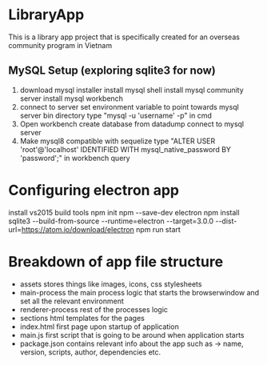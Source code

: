 # LibraryApp
This is a library app project that is specifically created for an overseas community program in Vietnam

## MySQL Setup (exploring sqlite3 for now)
1. download mysql installer
	install mysql shell
	install mysql community server
	install mysql workbench
2. connect to server
	set environment variable to point towards mysql server bin directory
	type "mysql -u 'username' -p" in cmd
3. Open workbench
	create database from datadump
	connect to mysql server
4. Make mysql8 compatible with sequelize
	type "ALTER USER 'root'@'localhost' IDENTIFIED WITH mysql_native_password BY 'password';" in workbench query

# Configuring electron app
install vs2015 build tools
npm init
npm --save-dev electron
npm install sqlite3 --build-from-source --runtime=electron --target=3.0.0 --dist-url=https://atom.io/download/electron
npm run start

# Breakdown of app file structure
- assets
	stores things like images, icons, css stylesheets
- main-process
	the main process logic that starts the browserwindow and set all the relevant environment
- renderer-process
	rest of the processes logic
- sections
	html templates for the pages
- index.html
	first page upon startup of application
- main.js
	first script that is going to be around when application starts
- package.json
	contains relevant info about the app such as -> name, version, scripts, author, dependencies etc.

